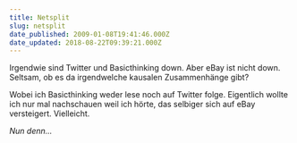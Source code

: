 ```yaml
---
title: Netsplit
slug: netsplit
date_published: 2009-01-08T19:41:46.000Z
date_updated: 2018-08-22T09:39:21.000Z
---
```


Irgendwie sind Twitter und Basicthinking down. Aber eBay ist nicht down. Seltsam, ob es da irgendwelche kausalen Zusammenhänge gibt?

Wobei ich Basicthinking weder lese noch auf Twitter folge. Eigentlich wollte ich nur mal nachschauen weil ich hörte, das selbiger sich auf eBay versteigert. Vielleicht.

*Nun denn...*
